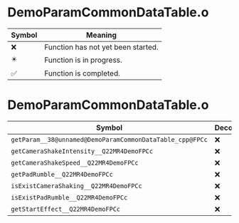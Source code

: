# DemoParamCommonDataTable.o
| Symbol | Meaning 
| ------------- | ------------- 
| :x: | Function has not yet been started. 
| :eight_pointed_black_star: | Function is in progress. 
| :white_check_mark: | Function is completed. 


# DemoParamCommonDataTable.o
| Symbol | Decompiled? |
| ------------- | ------------- |
| `getParam__38@unnamed@DemoParamCommonDataTable_cpp@FPCc` | :x: |
| `getCameraShakeIntensity__Q22MR4DemoFPCc` | :x: |
| `getCameraShakeSpeed__Q22MR4DemoFPCc` | :x: |
| `getPadRumble__Q22MR4DemoFPCc` | :x: |
| `isExistCameraShaking__Q22MR4DemoFPCc` | :x: |
| `isExistPadRumble__Q22MR4DemoFPCc` | :x: |
| `getStartEffect__Q22MR4DemoFPCc` | :x: |
